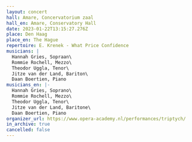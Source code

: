 ```yaml
---
layout: concert
hall: Amare, Concervatorium zaal
hall_en: Amare, Conservatory Hall
date: 2023-01-22T13:15:27.276Z
place: Den Haag
place_en: The Hague
repertoire: E. Krenek - What Price Confidence
musicians: |
  Hannah Gries, Sopraan\
  Rommie Rochell, Mezzo\
  Theodor Uggla, Tenor\
  Jitze van der Land, Bariton\
  Daan Boertien, Piano
musicians_en: |-
  Hannah Gries, Soprano\
  Rommie Rochell, Mezzo\
  Theodor Uggla, Tenor\
  Jitze van der Land, Baritone\
  Daan Boertien, Piano
organizer_url: https://www.opera-academy.nl/performances/triptych/
in_archive: true
cancelled: false
---
```

